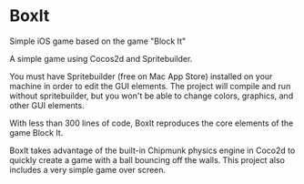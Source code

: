 # BoxIt
Simple iOS game based on the game "Block It"

A simple game using Cocos2d and Spritebuilder. 

You must have Spritebuilder (free on Mac App Store) installed on your machine in order to edit the GUI elements. The project will compile and run without spritebuilder, but you won't be able to change colors, graphics, and other GUI elements.

With less than 300 lines of code, BoxIt reproduces the core elements of the game Block It. 

BoxIt takes advantage of the built-in Chipmunk physics engine in Coco2d to quickly create a game with a ball bouncing off the walls. This project also includes a very simple game over screen. 
